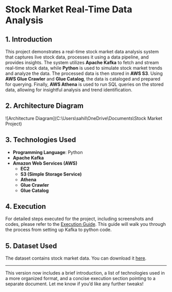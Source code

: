 # Stock Market Real-Time Data Analysis

## 1. Introduction
This project demonstrates a real-time stock market data analysis system that captures live stock data, processes it using a data pipeline, and provides insights. The system utilizes **Apache Kafka** to fetch and stream real-time stock data, while **Python** is used to simulate stock market trends and analyze the data. The processed data is then stored in **AWS S3**. Using **AWS Glue Crawler** and **Glue Catalog**, the data is cataloged and prepared for querying. Finally, **AWS Athena** is used to run SQL queries on the stored data, allowing for insightful analysis and trend identification.

## 2. Architecture Diagram
![Architecture Diagram](C:\Users\sahil\OneDrive\Documents\Stock Market Project)

## 3. Technologies Used
- **Programming Language**: Python
- **Apache Kafka**
- **Amazon Web Services (AWS)**  
  - **EC2**
  - **S3 (Simple Storage Service)**
  - **Athena**
  - **Glue Crawler**
  - **Glue Catalog**

## 4. Execution
For detailed steps executed for the project, including screenshots and codes, please refer to the [Execution Guide](docs/execution_guide.md). This guide will walk you through the process from setting up Kafka to python code.

## 5. Dataset Used
The dataset contains stock market data. You can download it [here](C:\Users\sahil\OneDrive\Documents).

---

This version now includes a brief introduction, a list of technologies used in a more organized format, and a concise execution section pointing to a separate document. Let me know if you’d like any further tweaks!
